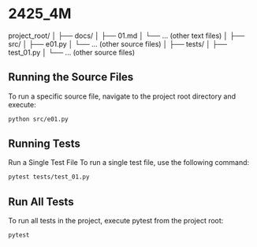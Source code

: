 # 2425_4M

project_root/
│
├── docs/
│ ├── 01.md
│ └── ... (other text files)
│
├── src/
│ ├── e01.py
│ └── ... (other source files)
│
├── tests/
│ ├── test_01.py
│ └── ... (other source files)

## Running the Source Files

To run a specific source file, navigate to the project root directory and execute:

```bash
python src/e01.py
```

## Running Tests

Run a Single Test File
To run a single test file, use the following command:

```bash
pytest tests/test_01.py
```

## Run All Tests

To run all tests in the project, execute pytest from the project root:

```bash
pytest
```
